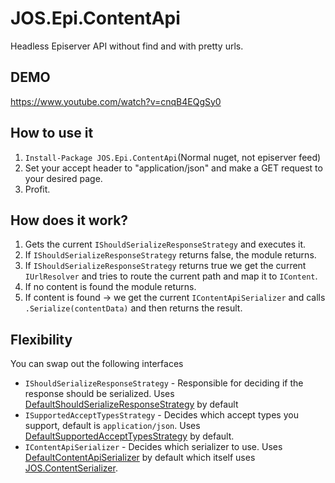 # JOS.Epi.ContentApi
Headless Episerver API without find and with pretty urls.

## DEMO
https://www.youtube.com/watch?v=cnqB4EQgSy0

## How to use it

1. ```Install-Package JOS.Epi.ContentApi```(Normal nuget, not episerver feed)
2. Set your accept header to "application/json" and make a GET request to your desired page.
3. Profit.

## How does it work?
1. Gets the current ```IShouldSerializeResponseStrategy``` and executes it.
2. If ```IShouldSerializeResponseStrategy``` returns false, the module returns.
3. If ```IShouldSerializeResponseStrategy``` returns true we get the current ```IUrlResolver``` and tries to route the current path and map it to ```IContent```.
4. If no content is found the module returns.
5. If content is found -> we get the current ```IContentApiSerializer``` and calls ```.Serialize(contentData)``` and then returns the result.

## Flexibility

You can swap out the following interfaces

* ```IShouldSerializeResponseStrategy``` - Responsible for deciding if the response should be serialized. Uses [DefaultShouldSerializeResponseStrategy](https://github.com/joseftw/JOS.Epi.ContentApi/blob/develop/src/JOS.Epi.ContentApi/Internal/DefaultShouldSerializeResponseStrategy.cs) by default
* ```ISupportedAcceptTypesStrategy``` - Decides which accept types you support, default is ```application/json```. Uses [DefaultSupportedAcceptTypesStrategy](https://github.com/joseftw/JOS.Epi.ContentApi/blob/develop/src/JOS.Epi.ContentApi/Internal/DefaultSupportedAcceptTypesStrategy.cs) by default.
* ```IContentApiSerializer``` - Decides which serializer to use. Uses [DefaultContentApiSerializer](https://github.com/joseftw/JOS.Epi.ContentApi/blob/develop/src/JOS.Epi.ContentApi/Internal/DefaultContentApiSerializer.cs) by default which itself uses [JOS.ContentSerializer](https://github.com/joseftw/JOS.ContentSerializer).
